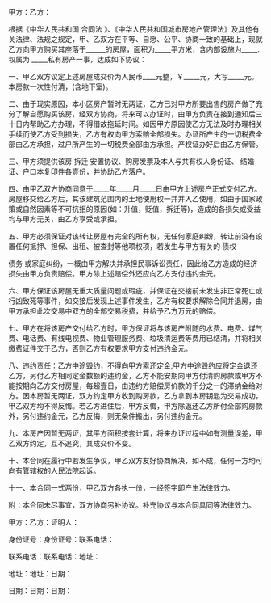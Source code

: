 
 


甲方：乙方：


根据《中华人民共和国
合同法
》、《中华人民共和国城市房地产管理法》及其他有关法律、法规之规定，甲、乙双方在平等、自愿、公平、协商一致的基础上，现就乙方向甲方购买其座落于______的房屋，面积为_____平方米，含内部设施为_____.权属为 _____私有房产一事，达成如下协议：


一、甲乙双方议定上述房屋成交价为人民币____元整，￥_____元，大写_____元。本房款一次性付清，(含地下室)。


二、由于现实原因，本小区房产暂时无两证，乙方已对甲方所要出售的房产做了充分了解自愿购买该房，经双方协商，将来可以办证时，由甲方负责在接到通知后三十日内帮助乙方办理，不得借故拖延时间。如因甲方原因使乙方无法及时办理相关手续而使乙方受到损失，乙方有权向甲方索赔全部损失。办证所产生的一切税费全部由乙方承担，过户所产生的一切税费全部由方承担。产权证办好后由乙方保管。


三、甲方须提供该房
拆迁
安置协议、购房发票及本人与共有权人身份证、
结婚
证、户口本复印件各壹份，并协助乙方落户。


四、由甲乙双方协商同意于_____年_____月_____日由甲方上述房产正式交付乙方。房屋移交给乙方后，其该建筑范围内的土地使用权一并并入乙使用，如由于国家政策或自然因素等不可抗拒的原因(如：升值，贬值，拆迁等)，造成的各损失或受益均与甲方无关，由乙方享受或承担。


五、甲方必须保证对该转让房屋有完全的所有权，无任何家庭纠纷，转让前没有设置任何抵押、担保、出租、被查封等他项权项，若发生与甲方有关的
债权

债务
或家庭纠纷，一概由甲方解决并承担民事诉讼责任，因此给乙方造成的经济损失由甲方负责赔偿。甲方除上述赔偿外还应向乙方支付违约金元。


六、甲方保证该房屋无重大质量问题或瑕疵，并保证在交接前未发生非正常死亡或行凶致死等事件，如交接后发现上述事件发生，乙方有权要求解除合同并退房，由甲方承担此次交易中双方的全部交易税费，并给予乙方万元的赔偿。


七、甲方在将该房产交付给乙方时，甲方保证将与该房产附随的水费、电费、煤气费、电话费、有线电视费、物业管理服务费、垃圾清运费等费用已结清，并将相关缴费证件交于乙方，否则乙方有权要求甲方支付违约金元。


八、违约责任：乙方中途毁约，不得向甲方索还定金;甲方中途毁约应将定金退还乙方，另付乙方相同定金数额的违约金，乙方不能安期向甲方付清购房款或甲方不能按期向乙方交付房屋，每超壹日，由违约方赔偿房价款的千分之一的滞纳金给对方。因本房暂无两证，双方约定甲方收到购房款，乙方拿到本房钥匙为交易成功，甲乙双方均不得反悔。若乙方进住后，甲方反悔，甲方除返还乙方所付全部购房款外，另付违约金元，乙方反悔，则无条件搬出，另付违约金元。


九、本房产因暂无两证，其平方面积按套计算，将来办证过程中如有测量误差，甲乙双方约定，互不追究，其成交价不变。


十、本合同在履行中若发生争议，甲乙双方友好协商解决，如不成，任何一方均可向有管辖权的人民法院起诉。


十一、本合同一式两份，甲乙双方各执一份，一经签字即产生法律效力。


附：本合同未尽事宜，双方协商另补协议。补充协议与本合同具同等法律效力。


甲方：乙方：证明人：


身份证号：身份证号：联系电话：


联系电话：联系电话：地址：


地址：地址：日期：


日期：日期：日期：
 


 

 
 
 
 
 
  


  
 

  


  


  
 
 
 
 

